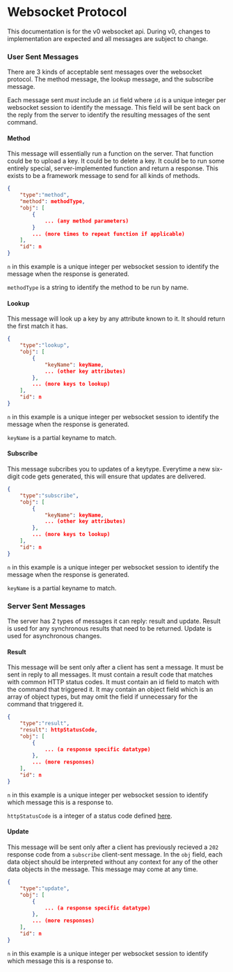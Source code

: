 # Websocket Protocol

This documentation is for the v0 websocket api. During v0, changes to implementation are expected and all messages are subject to change.

### User Sent Messages
There are 3 kinds of acceptable sent messages over the websocket protocol. The method message, the lookup message, and the subscribe message.

Each message sent _must_ include an `id` field where `id` is a unique integer per websocket session to identify the message. This field will be sent back on the reply from the server to identify the resulting messages of the sent command.

#### Method
This message will essentially run a function on the server. That function could be to upload a key. It could be to delete a key. It could be to run some entirely special, server-implemented function and return a response. This exists to be a framework message to send for all kinds of methods.

```json
{
    "type":"method",
    "method": methodType,
    "obj": [
        {
            ... (any method parameters)
        }
        ... (more times to repeat function if applicable)
    ],
    "id": n
}
```
`n` in this example is a unique integer per websocket session to identify the message when the response is generated.

`methodType` is a string to identify the method to be run by name.

#### Lookup

This message will look up a key by any attribute known to it. It should return the first match it has.

```json
{
    "type":"lookup",
    "obj": [
        {
            "keyName": keyName,
            ... (other key attributes)
        },
        ... (more keys to lookup)
    ],
    "id": n
}
```

`n` in this example is a unique integer per websocket session to identify the message when the response is generated.

`keyName` is a partial keyname to match.

#### Subscribe

This message subcribes you to updates of a keytype. Everytime a new six-digit code gets generated, this will ensure that updates are delivered.

```json
{
    "type":"subscribe",
    "obj": [
        {
            "keyName": keyName,
            ... (other key attributes)
        },
        ... (more keys to lookup)
    ],
    "id": n
}
```

`n` in this example is a unique integer per websocket session to identify the message when the response is generated.

`keyName` is a partial keyname to match.

### Server Sent Messages

The server has 2 types of messages it can reply: result and update. Result is used for any synchronous results that need to be returned. Update is used for asynchronous changes.

#### Result

This message will be sent only after a client has sent a message. It must be sent in reply to all messages. It must contain a result code that matches with common HTTP status codes. It must contain an id field to match with the command that triggered it. It may contain an object field which is an array of object types, but may omit the field if unnecessary for the command that triggered it.

```json
{
    "type":"result",
    "result": httpStatusCode,
    "obj": [
        {
            ... (a response specific datatype)
        },
        ... (more responses)
    ],
    "id": n
}
```

`n` in this example is a unique integer per websocket session to identify which message this is a response to.

`httpStatusCode` is a integer of a status code defined [here](https://www.w3.org/Protocols/rfc2616/rfc2616-sec10.html).

#### Update

This message will be sent only after a client has previously recieved a `202` response code from a `subscribe` client-sent message. In the `obj` field, each data object should be interpreted without any context for any of the other data objects in the message. This message may come at any time.

```json
{
    "type":"update",
    "obj": [
        {
            ... (a response specific datatype)
        },
        ... (more responses)
    ],
    "id": n
}
```

`n` in this example is a unique integer per websocket session to identify which message this is a response to.
